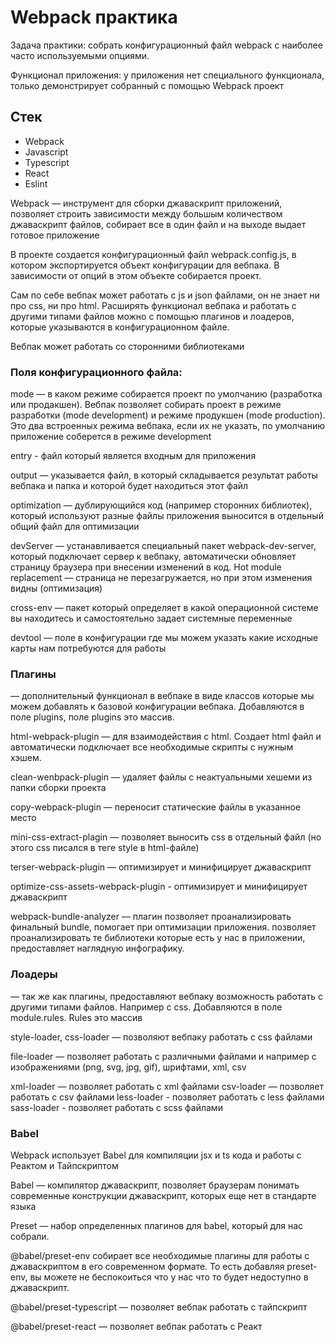 # Webpack практика    

Задача практики: собрать конфигурационный файл webpack c наиболее часто используемыми опциями. 

Функционал приложения: у приложения нет специального функционала, только демонcтрирует собранный с помощью Webpack проект   

## Стек  

- Webpack 
- Javascript 
- Typescript
- React
- Eslint 

Webpack — инструмент для сборки джаваскрипт приложений, позволяет строить зависимости между большым количеством джаваскрипт файлов, собирает все в один файл и на выходе выдает готовое приложение 

В проекте создается конфигурационный файл webpack.config.js, в котором экспортируется объект конфигурации для вебпака. В зависимости от опций в этом объекте  собирается проект.  

Сам по себе вебпак может работать с js и json файлами, он не знает ни про css, ни про html. Расширять функционал вебпака и работать с другими типами файлов можно с помощью плагинов и лоадеров, которые указываются в конфигурационном файле. 

Вебпак может работать со сторонними библиотеками 

### Поля конфигурационного файла:   

mode — в каком режиме собирается проект по умолчанию (разработка или продакшен). Вебпак позволяет собирать проект в режиме разработки (mode development) и режиме продукшен (mode production). Это два встроенных режима вебпака, если их не указать, по умолчанию приложение соберется в  режиме development 

entry -  файл который является входным для приложения

output — указывается файл, в который складывается результат работы вебпака и папка и которой будет находиться этот файл

optimization — дублирующийся код (например сторонних библиотек), который используют разные файлы приложения выносится в отдельный общий файл для оптимизации

devServer — устанавливается специальный пакет webpack-dev-server, который подключает сервер к вебпаку, автоматически обновляет страницу браузера при внесении изменений в код. Hot module replacement — страница не перезагружается, но при этом изменения видны (оптимизация)

cross-env — пакет который определяет в какой операционной системе вы находитесь и самостоятельно задает системные переменные

devtool — поле в конфигурации где мы можем указать какие исходные карты нам потребуются для работы

### Плагины  
 — дополнительный функционал в вебпаке в виде классов которые мы можем добавлять к базовой конфигурации вебпака. Добавляются в поле plugins, поле plugins это массив. 

html-webpack-plugin — для взаимодействия с html. Создает html файл и автоматически подключает все необходимые скрипты с нужным хэшем. 

clean-wenbpack-plugin — удаляет файлы с неактуальными хешеми из папки сборки проекта 

copy-webpack-plugin — переносит статические файлы в указанное место

mini-css-extract-plagin — позволяет выносить css в отдельный файл (но этого css писался в теге style в html-файле)

terser-webpack-plugin — оптимизирует и минифицирует джаваскрипт

optimize-css-assets-webpack-plugin - оптимизирует и минифицирует джаваскрипт

webpack-bundle-analyzer — плагин позволяет проанализировать финальный bundle, помогает при оптимизации приложения. позволяет проанализировать те библиотеки которые есть у нас в приложении, предоставляет наглядную инфографику.    

### Лоадеры  
 — так же как плагины, предоставляют вебпаку возможность работать с другими типами файлов. Например с css. Добавляются в поле module.rules. Rules это массив 

style-loader, css-loader — позволяют вебпаку работать с css файлами 

file-loader — позволяет работать с различными файлами и например с изображениями (png, svg, jpg, gif), шрифтами, xml, csv

xml-loader — позволяет работать с xml файлами
csv-loader — позволяет работать с csv файлами 
less-loader - позволяет работать с less файлами 
sass-loader - позволяет работать с scss файлами 

### Babel  

Webpack использует Babel для компиляции jsx и ts кода и работы с Реактом и Тайпскриптом

Babel — компилятор джаваскрипт, позволяет браузерам понимать современные конструкции джаваскрипт, которых еще нет в стандарте языка 

Preset — набор определенных плагинов для babel, который для нас собрали. 

@babel/preset-env собирает все необходимые плагины для работы с джаваскриптом в его современном формате. То есть добавляя preset-env, вы можете не беспокоиться что у нас что то будет недоступно в джаваскрипт.

@babel/preset-typescript — позволяет вебпак работать с тайпскрипт

@babel/preset-react — позволяет вебпак работать с Реакт


